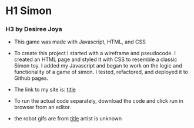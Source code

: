 # H1 Simon

### H3 by Desiree Joya

- This game was made with Javascript, HTML, and CSS

- To create this project I started with a wireframe and pseudocode. I created an HTML page and styled it with CSS to resemble a classic Simon toy. I added my Javascript and began to work on the logic and functionality of a game of simon. I tested, refactored, and deployed it to Github pages. 

- The link to my site is: [title](https://www.example.com)

- To run the actual code separately, download the code and click run in browser from an editor. 

- the robot gifs are from [title](https://www.tenor.com) artist is unknown